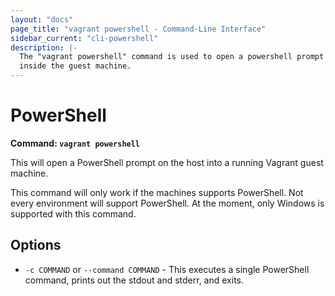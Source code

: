 ```yaml
---
layout: "docs"
page_title: "vagrant powershell - Command-Line Interface"
sidebar_current: "cli-powershell"
description: |-
  The "vagrant powershell" command is used to open a powershell prompt running
  inside the guest machine.
---
```


# PowerShell

**Command: `vagrant powershell`**

This will open a PowerShell prompt on the host into a running Vagrant guest machine.

This command will only work if the machines supports PowerShell. Not every
environment will support PowerShell. At the moment, only Windows is supported
with this command.

## Options

* `-c COMMAND` or `--command COMMAND` - This executes a single PowerShell command,
  prints out the stdout and stderr, and exits.
